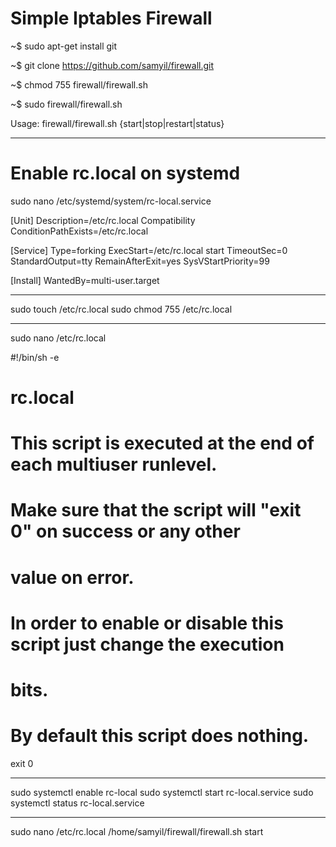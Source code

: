 # Simple Iptables Firewall

~$ sudo apt-get install git

~$ git clone https://github.com/samyil/firewall.git

~$ chmod 755 firewall/firewall.sh

~$ sudo firewall/firewall.sh

Usage: firewall/firewall.sh {start|stop|restart|status}

-----------------------------------------------------------

# Enable rc.local on systemd

sudo nano /etc/systemd/system/rc-local.service

[Unit]
Description=/etc/rc.local Compatibility
ConditionPathExists=/etc/rc.local

[Service]
Type=forking
ExecStart=/etc/rc.local start
TimeoutSec=0
StandardOutput=tty
RemainAfterExit=yes
SysVStartPriority=99

[Install]
WantedBy=multi-user.target

--------------------------------------------------------

sudo touch /etc/rc.local
sudo chmod 755 /etc/rc.local

--------------------------------------------------------

sudo nano /etc/rc.local

#!/bin/sh -e
#
# rc.local
#
# This script is executed at the end of each multiuser runlevel.
# Make sure that the script will "exit 0" on success or any other
# value on error.
#
# In order to enable or disable this script just change the execution
# bits.
#
# By default this script does nothing.

exit 0

-----------------------------------------------------

sudo systemctl enable rc-local
sudo systemctl start rc-local.service
sudo systemctl status rc-local.service

-----------------------------------------------------

sudo nano /etc/rc.local
/home/samyil/firewall/firewall.sh start

